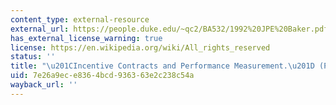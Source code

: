 ```yaml
---
content_type: external-resource
external_url: https://people.duke.edu/~qc2/BA532/1992%20JPE%20Baker.pdf
has_external_license_warning: true
license: https://en.wikipedia.org/wiki/All_rights_reserved
status: ''
title: "\u201CIncentive Contracts and Performance Measurement.\u201D (PDF)"
uid: 7e26a9ec-e836-4bcd-9363-63e2c238c54a
wayback_url: ''
---
```

